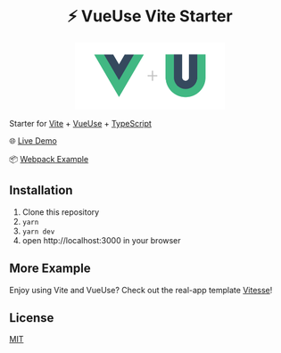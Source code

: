 <h1 align='center'>⚡️ VueUse Vite Starter</h1>

<p align='center'>
<img src='./src/logo.svg' height='120'/>
</p>


Starter for [Vite](https://github.com/vuejs/vite) + [VueUse](https://github.com/antfu/vueuse) + [TypeScript](https://www.typescriptlang.org/)

🌐 [Live Demo](https://vite-vueuse-starter.netlify.app/)

📦 [Webpack Example](https://github.com/antfu/vueuse-next-example)

## Installation

1. Clone this repository
2. `yarn`
3. `yarn dev`
4. open http://localhost:3000 in your browser

## More Example

Enjoy using Vite and VueUse? Check out the real-app template [Vitesse](https://github.com/antfu/vitesse)!

## License

[MIT](http://opensource.org/licenses/MIT)
